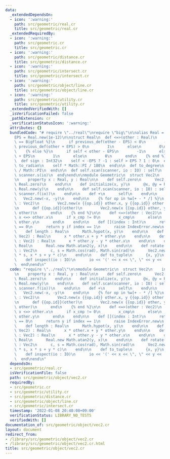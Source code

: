 ```yaml
---
data:
  _extendedDependsOn:
  - icon: ':warning:'
    path: src/geometric/real.cr
    title: src/geometric/real.cr
  _extendedRequiredBy:
  - icon: ':warning:'
    path: src/geometric.cr
    title: src/geometric.cr
  - icon: ':warning:'
    path: src/geometric/distance.cr
    title: src/geometric/distance.cr
  - icon: ':warning:'
    path: src/geometric/intersect.cr
    title: src/geometric/intersect.cr
  - icon: ':warning:'
    path: src/geometric/object/line.cr
    title: src/geometric/object/line.cr
  - icon: ':warning:'
    path: src/geometric/utility.cr
    title: src/geometric/utility.cr
  _extendedVerifiedWith: []
  _isVerificationFailed: false
  _pathExtension: cr
  _verificationStatusIcon: ':warning:'
  attributes: {}
  bundledCode: "# require \"../real\"\nrequire \"big\"\n\nalias Real = BigFloat\n\
    EPS = Real.new(1e-12)\n\nstruct Real\n  def <=>(other : Real)\n    {% if Real\
    \ == BigFloat %}\n      if previous_def(other - EPS) < 0\n        -1\n      elsif\
    \ previous_def(other + EPS) > 0\n        1\n      else\n        0\n      end\n\
    \    {% else %}\n      if self < other - EPS\n        -1\n      elsif self > other\
    \ + EPS\n        1\n      else\n        0\n      end\n    {% end %}\n  end\n\n\
    \  def sign : Int32\n    self < -EPS ? -1 : self > EPS ? 1 : 0\n  end\n\n  def\
    \ to_radian\n    self * Math::PI / 180\n  end\n\n  def to_degree\n    self * 180\
    \ / Math::PI\n  end\n\n  def self.scan(scanner, io : IO) : self\n    Real.new\
    \ scanner.s(io)\n  end\nend\n\nmodule Geometric\n  struct Vec2\n    include Comparable(Vec2)\n\
    \n    property x : Real, y : Real\n\n    def self.zero\n      Vec2.new(Real.zero,\
    \ Real.zero)\n    end\n\n    def initialize(x, y)\n      @x, @y = Real.new(x),\
    \ Real.new(y)\n    end\n\n    def self.scan(scanner, io : IO) : self\n      Vec2.new(scanner.f(io),\
    \ scanner.f(io))\n    end\n\n    def +\n      self\n    end\n\n    def -\n   \
    \   Vec2.new(-x, -y)\n    end\n\n    {% for op in %w[+ - * /] %}\n      def {{op.id}}(other\
    \ : Vec2)\n        Vec2.new(x {{op.id}} other.x, y {{op.id}} other.y)\n      end\n\
    \n      def {{op.id}}(other)\n        Vec2.new(x {{op.id}} other, y {{op.id}}\
    \ other)\n      end\n    {% end %}\n\n    def <=>(other : Vec2)\n      x_cmp =\
    \ x <=> other.x\n      if x_cmp != 0\n        x_cmp\n      else\n        y <=>\
    \ other.y\n      end\n    end\n\n    def [](index : Int)\n      return x if index\
    \ == 0\n      return y if index == 1\n      raise IndexError.new\n    end\n\n\
    \    def length : Real\n      Math.hypot(x, y)\n    end\n\n    def dot(other :\
    \ Vec2) : Real\n      x * other.x + y * other.y\n    end\n\n    def cross(other\
    \ : Vec2) : Real\n      x * other.y - y * other.x\n    end\n\n    def angle :\
    \ Real\n      Real.new Math.atan2(y, x)\n    end\n\n    def rotate(rad : Real)\
    \ : Vec2\n      c, s = Math.cos(rad), Math.sin(rad)\n      Vec2.new(x * c - y\
    \ * s, x * s + y * c)\n    end\n\n    def to_tuple\n      {x, y}\n    end\n\n\
    \    def inspect(io : IO)\n      io << '(' << x << \", \" << y << ')'\n    end\n\
    \  end\nend\n"
  code: "require \"../real\"\n\nmodule Geometric\n  struct Vec2\n    include Comparable(Vec2)\n\
    \n    property x : Real, y : Real\n\n    def self.zero\n      Vec2.new(Real.zero,\
    \ Real.zero)\n    end\n\n    def initialize(x, y)\n      @x, @y = Real.new(x),\
    \ Real.new(y)\n    end\n\n    def self.scan(scanner, io : IO) : self\n      Vec2.new(scanner.f(io),\
    \ scanner.f(io))\n    end\n\n    def +\n      self\n    end\n\n    def -\n   \
    \   Vec2.new(-x, -y)\n    end\n\n    {% for op in %w[+ - * /] %}\n      def {{op.id}}(other\
    \ : Vec2)\n        Vec2.new(x {{op.id}} other.x, y {{op.id}} other.y)\n      end\n\
    \n      def {{op.id}}(other)\n        Vec2.new(x {{op.id}} other, y {{op.id}}\
    \ other)\n      end\n    {% end %}\n\n    def <=>(other : Vec2)\n      x_cmp =\
    \ x <=> other.x\n      if x_cmp != 0\n        x_cmp\n      else\n        y <=>\
    \ other.y\n      end\n    end\n\n    def [](index : Int)\n      return x if index\
    \ == 0\n      return y if index == 1\n      raise IndexError.new\n    end\n\n\
    \    def length : Real\n      Math.hypot(x, y)\n    end\n\n    def dot(other :\
    \ Vec2) : Real\n      x * other.x + y * other.y\n    end\n\n    def cross(other\
    \ : Vec2) : Real\n      x * other.y - y * other.x\n    end\n\n    def angle :\
    \ Real\n      Real.new Math.atan2(y, x)\n    end\n\n    def rotate(rad : Real)\
    \ : Vec2\n      c, s = Math.cos(rad), Math.sin(rad)\n      Vec2.new(x * c - y\
    \ * s, x * s + y * c)\n    end\n\n    def to_tuple\n      {x, y}\n    end\n\n\
    \    def inspect(io : IO)\n      io << '(' << x << \", \" << y << ')'\n    end\n\
    \  end\nend\n"
  dependsOn:
  - src/geometric/real.cr
  isVerificationFile: false
  path: src/geometric/object/vec2.cr
  requiredBy:
  - src/geometric.cr
  - src/geometric/utility.cr
  - src/geometric/distance.cr
  - src/geometric/object/line.cr
  - src/geometric/intersect.cr
  timestamp: '2022-01-08 20:40:08+09:00'
  verificationStatus: LIBRARY_NO_TESTS
  verifiedWith: []
documentation_of: src/geometric/object/vec2.cr
layout: document
redirect_from:
- /library/src/geometric/object/vec2.cr
- /library/src/geometric/object/vec2.cr.html
title: src/geometric/object/vec2.cr
---
```

